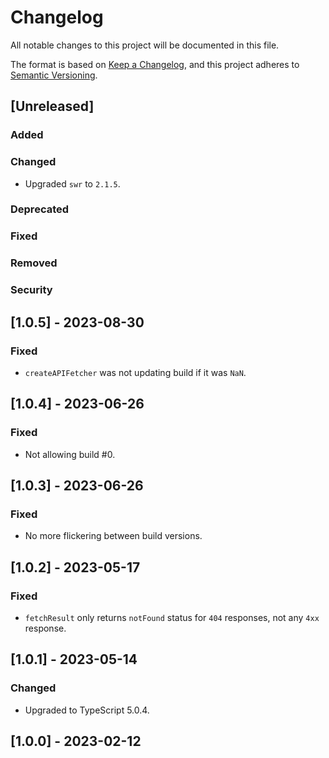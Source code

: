 # Changelog

All notable changes to this project will be documented in this file.

The format is based on [Keep a Changelog](https://keepachangelog.com/en/1.0.0/),
and this project adheres to [Semantic Versioning](https://semver.org/spec/v2.0.0.html).

## [Unreleased]

### Added

### Changed

-   Upgraded `swr` to `2.1.5`.

### Deprecated

### Fixed

### Removed

### Security

## [1.0.5] - 2023-08-30

### Fixed

-   `createAPIFetcher` was not updating build if it was `NaN`.

## [1.0.4] - 2023-06-26

### Fixed

-   Not allowing build #0.

## [1.0.3] - 2023-06-26

### Fixed

-   No more flickering between build versions.

## [1.0.2] - 2023-05-17

### Fixed

-   `fetchResult` only returns `notFound` status for `404` responses, not any `4xx` response.

## [1.0.1] - 2023-05-14

### Changed

-   Upgraded to TypeScript 5.0.4.

## [1.0.0] - 2023-02-12
